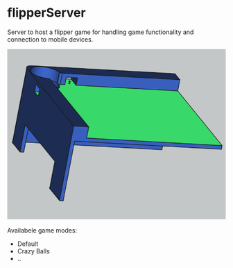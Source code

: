 # flipperServer

Server to host a flipper game for handling game functionality and connection to mobile devices.

![Mock up of flipper board.](https://github.com/Yannick947/flipperServer/blob/main/CAD/flipper_quarter.png)

Availabele game modes: 
- Default
- Crazy Balls 
- ..
